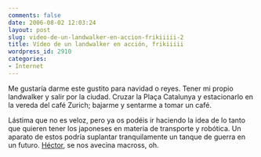 ```yaml
---
comments: false
date: 2006-08-02 12:03:24
layout: post
slug: video-de-un-landwalker-en-accion-frikiiiii-2
title: Vídeo de un landwalker en acción, frikiiiii
wordpress_id: 2910
categories:
- Internet
---
```


Me gustaría darme este gustito para navidad o reyes. Tener mi propio landwalker y salir por la ciudad. Cruzar la Plaça Catalunya y estacionarlo en la vereda del café Zurich; bajarme y sentarme a tomar un café.








Lástima que no es veloz, pero ya os podéis ir haciendo la idea de lo tanto que quieren tener los japoneses en materia de transporte y robótica. Un aparato de estos podría suplantar tranquilamente un tanque de guerra en un futuro. [Héctor](http://kirai.bitacoras.com), se nos avecina macross, oh.
